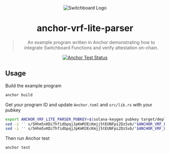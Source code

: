 <div align="center">

![Switchboard Logo](https://github.com/switchboard-xyz/sbv2-core/raw/main/website/static/img/icons/switchboard/avatar.png)

# anchor-vrf-lite-parser

> An example program written in Anchor demonstrating how to integrate Switchboard Functions and verify attestation on-chain.

[![Anchor Test Status](https://github.com/switchboard-xyz/sbv2-solana/actions/workflows/anchor-test.yml/badge.svg)](https://github.com/switchboard-xyz/sbv2-solana/actions/workflows/anchor-test.yml)

</div>

<!-- install -->

<!-- installstop -->

## Usage

Build the example program

```bash
anchor build
```

Get your program ID and update `Anchor.toml` and `src/lib.rs` with your pubkey

```bash
export ANCHOR_VRF_LITE_PARSER_PUBKEY=$(solana-keygen pubkey target/deploy/anchor_vrf_lite_parser-keypair.json)
sed -i '' s/5Hhm5xKDiThfidbpqjJpKmMJEcKmjj5tEUNFpi2DzSvb/"$ANCHOR_VRF_LITE_PARSER_PUBKEY"/g Anchor.toml
sed -i '' s/5Hhm5xKDiThfidbpqjJpKmMJEcKmjj5tEUNFpi2DzSvb/"$ANCHOR_VRF_LITE_PARSER_PUBKEY"/g src/lib.rs
```

Then run Anchor test

```bash
anchor test
```
